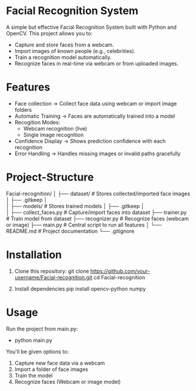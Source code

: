 # Facial Recognition System

A simple but effective Facial Recognition System built with Python and OpenCV.
This project allows you to:
- Capture and store faces from a webcam.
- Import images of known people (e.g., celebrities).
- Train a recognition model automatically.
- Recognize faces in real-time via webcam or from uploaded images.

# Features
- Face collection -> Collect face data using webcam or import image folders
- Automatic Training -> Faces are automatically trained into a model
- Recogition Modes:
  - Webcam recognition (live)
  - Single image recognition
- Confidence Display -> Shows prediction confidence with each recognition
- Error Handling -> Handles missing images or invalid paths gracefully

# Project-Structure

Facial-recognition/
│
├── dataset/           # Stores collected/imported face images
│   ├── .gitkeep
│   
│
├── models/            # Stores trained models
│   ├── .gitkeep
│   
│
├── collect_faces.py   # Capture/import faces into dataset
├── trainer.py         # Train model from dataset
├── recognizer.py      # Recognize faces (webcam or image)
├── main.py            # Central script to run all features
│
└── README.md          # Project documentation
└── .gitignore

# Installation

1. Clone this repository:
git clone https://github.com/your-username/Facial-recognition.git
cd Facial-recognition

2. Install dependencies
pip install opencv-python numpy

# Usage

Run the project from main.py:
- python main.py

You'll be given options to:
1. Capture new face data via a webcam
2. Import a folder of face images
3. Train the model
4. Recognize faces (Webcam or image model)

